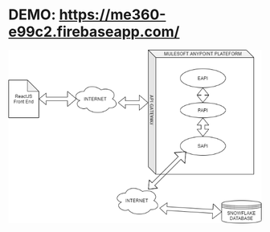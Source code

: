 # DEMO: https://me360-e99c2.firebaseapp.com/

![alt text](https://github.com/prakash96/personality-evaluator/blob/master/arch.png?raw=true)
